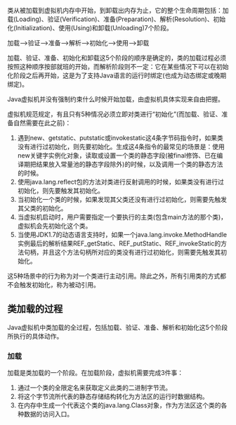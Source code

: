 类从被加载到虚拟机内存中开始，到卸载出内存为止，它的整个生命周期包括：加载(Loading)、验证(Verification)、准备(Preparation)、解析(Resolution)、初始化(Initialization)、使用(Using)和卸载(Unloading)7个阶段。

加载-->验证-->准备-->解析-->初始化-->使用-->卸载

加载、验证、准备、初始化和卸载这5个阶段的顺序是确定的，类的加载过程必须按照这种顺序按部就班的开始，而解析阶段则不一定：它在某些情况下可以在初始化阶段之后再开始，这是为了支持Java语言的运行时绑定(也成为动态绑定或晚期绑定)。

Java虚拟机并没有强制约束什么时候开始加载，由虚拟机具体实现来自由把握。

虚拟机规范规定，有且只有5种情况必须立即对类进行“初始化”(而加载、验证、准备自然需要在此之前)：
1. 遇到new、getstatic、putstatic或invokestatic这4条字节码指令时，如果类没有进行过初始化，则先要初始化。生成这4条指令的最常见的场景是：使用new关键字实例化对象，读取或设置一个类的静态字段(被final修饰、已在编译期把结果放入常量池的静态字段除外)的时候，以及调用一个类的静态方法的时候。
2. 使用java.lang.reflect包的方法对类进行反射调用的时候，如果类没有进行过初始化，则先要触发其初始化。
3. 当初始化一个类的时候，如果发现其父类还没有进行过初始化，则需要先触发其父类的初始化。
4. 当虚拟机启动时，用户需要指定一个要执行的主类(包含main方法的那个类)，虚拟机会先初始化这个类。
5. 当使用JDK1.7的动态语言支持时，如果一个java.lang.invoke.MethodHandle实例最后的解析结果REF_getStatic、REF_putStatic、REF_invokeStatic的方法句柄，并且这个方法句柄所对应的类没有进行过初始化，则需要先触发其初始化。

这5种场景中的行为称为对一个类进行主动引用。除此之外，所有引用类的方式都不会触发初始化，称为被动引用。


## 类加载的过程
Java虚拟机中类加载的全过程，包括加载、验证、准备、解析和初始化这5个阶段所执行的具体动作。

### 加载
加载是类加载的一个阶段。在加载阶段，虚拟机需要完成3件事：
1. 通过一个类的全限定名来获取定义此类的二进制字节流。
2. 将这个字节流所代表的静态存储结构转化为方法区的运行时数据结构。
3. 在内存中生成一个代表这个类的java.lang.Class对象，作为方法区这个类的各种数据的访问入口。

